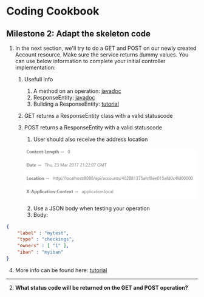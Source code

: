 # Coding Cookbook

## Milestone 2: Adapt the skeleton code

1. In the next section, we'll try to do a GET and POST on our newly created Account resource. Make sure the service returns dummy values.  You can use below information to complete your initial controller implementation:
   1. Usefull info
      1. A method on an operation: [javadoc](http://docs.spring.io/spring/docs/current/javadoc-api/org/springframework/web/bind/annotation/RequestMapping.html#method--)
      2. ResponseEntity: [javadoc](http://docs.spring.io/spring/docs/current/javadoc-api/org/springframework/http/ResponseEntity.html)
      3. Building a ResponseEntity: [tutorial](http://spring.io/guides/tutorials/bookmarks/#_building_a_rest_service)
   2. GET returns a ResponseEntity class with a valid statuscode
   3. POST returns a ResponseEntity with a valid statuscode
      1. User should also receive the address location 
      
      ![Image 4](img4.png "Image 4")

      2. Use a JSON body when testing your operation
      3. Body:
```json
{
	"label" : "mytest",
	"type" : "checkings",
	"owners" : [ "1" ],
	"iban" : "myiban"
}
```

   4. More info can be found here: [tutorial](http://spring.io/guides/tutorials/bookmarks/#_building_a_rest_service)
---
2. **What status code will be returned on the GET and POST operation?**
